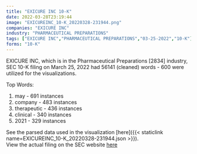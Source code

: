 ```yaml
---
title: "EXICURE INC 10-K"
date: 2022-03-28T23:19:44
image: "EXICUREINC_10-K_20220328-231944.png"
companies: "EXICURE INC"
industry: "PHARMACEUTICAL PREPARATIONS"
tags: ["EXICURE INC","PHARMACEUTICAL PREPARATIONS","03-25-2022","10-K"]
forms: "10-K"
---
```

EXICURE INC, which is in the Pharmaceutical Preparations [2834] industry, SEC 10-K filing on March 25, 2022 had 56141 (cleaned) words - 600 were utilized for the visualizations.

Top Words:
1. may - 691 instances
2. company - 483 instances
3. therapeutic - 436 instances
4. clinical - 340 instances
5. 2021 - 329 instances


See the parsed data used in the visualization [here]({{< staticlink name=EXICUREINC_10-K_20220328-231944.json >}}).  
View the actual filing on the SEC website [here](https://www.sec.gov/Archives/edgar/data/1698530/0001698530-22-000019.txt)